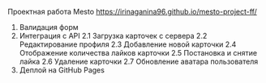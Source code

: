 Проектная работа Mesto
https://irinaganina96.github.io/mesto-project-ff/

1. Валидация форм
2. Интеграция с API
   2.1 Загрузка карточек с сервера
   2.2 Редактирование профиля
   2.3 Добавление новой карточки
   2.4 Отображение количества лайков карточки
   2.5 Постановка и снятие лайка
   2.6 Удаление карточки
   2.7 Обновление аватара пользователя
3. Деплой на GitHub Pages
